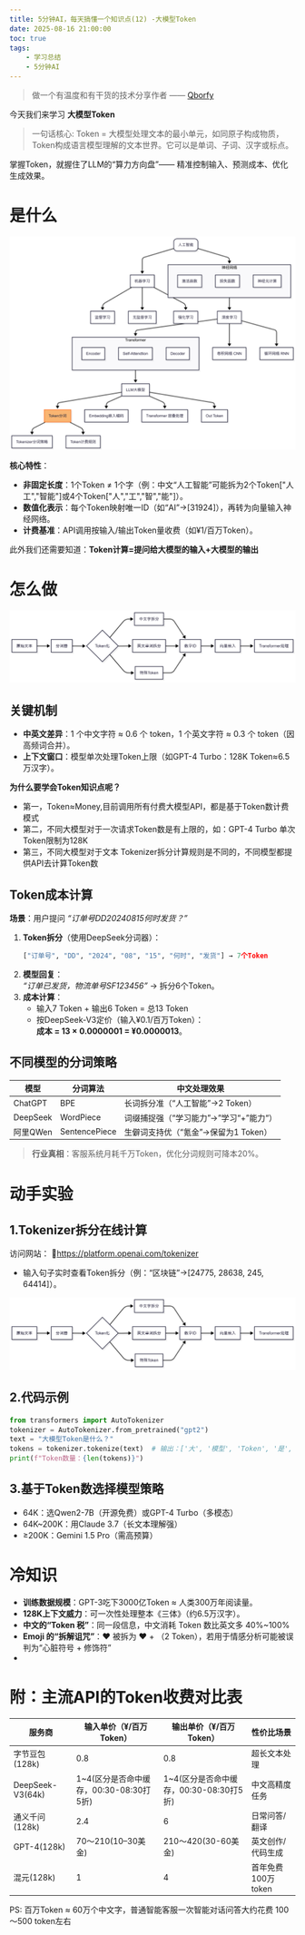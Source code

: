 ```yaml
---
title: 5分钟AI，每天搞懂一个知识点(12) -大模型Token
date: 2025-08-16 21:00:00
toc: true
tags:
    - 学习总结
    - 5分钟AI
---
```


> 做一个有温度和有干货的技术分享作者 —— [Qborfy](https://qborfy.com)

今天我们来学习 **大模型Token**

> 一句话核心: Token = 大模型处理文本的最小单元​​，如同原子构成物质，Token构成语言模型理解的文本世界。它可以是单词、子词、汉字或标点。

掌握Token，就握住了LLM的“算力方向盘”—— 精准控制输入、预测成本、优化生成效果。

# 是什么

![5分钟AI知识网络图](/assets/img/ailearn/daily/12/1.png)

**核心特性**： 

- **非固定长度**：1个Token ≠ 1个字（例：中文“人工智能”可能拆为2个Token["人工","智能"]或4个Token["人","工","智","能"]）。  
- **数值化表示**：每个Token映射唯一ID（如“AI”→[31924]），再转为向量输入神经网络。  
- **计费基准**：API调用按输入/输出Token量收费（如¥1/百万Token）。  

此外我们还需要知道：**Token计算=提问给大模型的输入+大模型的输出**

# 怎么做

![图解Token工作流](/assets/img/ailearn/daily/12/2.png)

## 关键机制

- **中英文差异**：1 个中文字符 ≈ 0.6 个 token，1 个英文字符 ≈ 0.3 个 token（因高频词合并）。  
- **上下文窗口**：模型单次处理Token上限（如GPT-4 Turbo：128K Token≈6.5万汉字）。  

**为什么要学会Token知识点呢？**

- 第一，Token≈Money,目前调用所有付费大模型API，都是基于Token数计费模式
- 第二，不同大模型对于一次请求Token数是有上限的，如：GPT-4 Turbo 单次Token限制为128K 
- 第三，不同大模型对于文本 Tokenizer拆分计算规则是不同的，不同模型都提供API去计算Token数

## Token成本计算

**场景**：用户提问 *“订单号DD20240815何时发货？”*  
1. **Token拆分**（使用DeepSeek分词器）：  
   ```python
   ["订单号", "DD", "2024", "08", "15", "何时", "发货"] → 7个Token
   ```
2. **模型回复**：  
   *“订单已发货，物流单号SF123456”* → 拆分6个Token。  
3. **成本计算**：  
   - 输入7 Token + 输出6 Token = 总13 Token  
   - 按DeepSeek-V3定价（输入¥0.1/百万Token）：  
     **成本 = 13 × 0.0000001 = ¥0.0000013**。 

## 不同模型的分词策略

| **模型**   | 分词算法     | 中文处理效果                |  
|------------|--------------|---------------------------|  
| ChatGPT    | BPE          | 长词拆分准（“人工智能”→2 Token） |  
| DeepSeek   | WordPiece    | 词缀捕捉强（“学习能力”→”学习“+”能力“） |  
| 阿里QWen   | SentencePiece| 生僻词支持优（“氪金”→保留为1 Token） |  

> **行业真相**：客服系统月耗千万Token，优化分词规则可降本20%。   

# 动手实验

## 1.Tokenizer拆分在线计算  

访问网站： 🔗[https://platform.openai.com/tokenizer ](https://huggingface.co/spaces/Xenova/the-tokenizer-playground) 

- 输入句子实时查看Token拆分（例：“区块链”→[24775, 28638, 245, 64414]）。  

![Tokenizer拆分](/assets/img/ailearn/daily/12/2.png)

## 2.代码示例

```python
from transformers import AutoTokenizer
tokenizer = AutoTokenizer.from_pretrained("gpt2")
text = "大模型Token是什么？"
tokens = tokenizer.tokenize(text)  # 输出：['大', '模型', 'Token', '是', '什么', '？']
print(f"Token数量：{len(tokens)}")
```

## 3.基于Token数选择模型策略

- 64K：选Qwen2-7B（开源免费）或GPT-4 Turbo（多模态）
- 64K~200K：用Claude 3.7（长文本理解强）
- ≥200K：Gemini 1.5 Pro（需高预算）

# 冷知识
 
- **训练数据规模**：GPT-3吃下3000亿Token ≈ 人类300万年阅读量。  
- **128K上下文威力**：可一次性处理整本《三体》（约6.5万汉字）。  
- **中文的“Token 税”​**：同一段信息，中文消耗 Token 数比英文多 ​​40%~100%​​
- **​​Emoji 的“拆解诅咒”​**：❤️ 被拆为 ​​♥ + ️​​（2 Token），若用于情感分析可能被误判为“心脏符号 + 修饰符”
- 

# 附：主流API的Token收费对比表
| **服务商**   | 输入单价（¥/百万Token） | 输出单价（¥/百万Token） | 性价比场景          |  
|--------------|------------------------|------------------------|-------------------|  
| 字节豆包(128k)    | 0.8                 | 0.8                | 超长文本处理        |  
| DeepSeek-V3(64k)  | 1~4(区分是否命中缓存，00:30-08:30打5折) | 1~4(区分是否命中缓存，00:30-08:30打5折)                   | 中文高精度任务      |  
| 通义千问(128k)      | 2.4                  | 6                  | 日常问答/翻译       |  
| GPT-4(128k)       | 70～210(10–30美金)                | 210～420(30-60美金)                | 英文创作/代码生成   |   
| 混元(128k) |  1 | 4 | 首年免费100万token |
 
PS: 百万Token ≈ 60万个中文字，普通智能客服一次智能对话问答大约花费 100～500 token左右